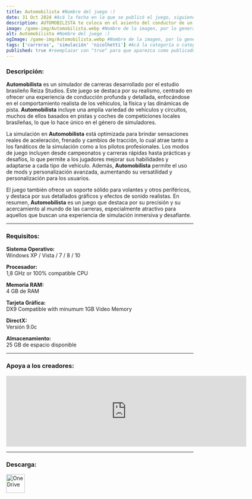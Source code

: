 ```yaml
---
title: Automobilista #Nombre del juego :)
date: 31 Oct 2024 #Acá la fecha en la que se publicó el juego, siguiendo este formato: Dia "30", Mes "Oct", Año "2024" = como debe quedar: 30 Oct 2024
description: AUTOMOBILISTA te coloca en el asiento del conductor de un simulador de carreras avanzado, con series de carreras brasileñas de élite junto con una amplia gama de vehículos de carreras y pistas internacionales para una experiencia de deportes de motor única y diversa. #Acá una mini descripción del juego
image: /game-img/Automobilista.webp #Nombre de la imagen, por lo general es exactamente el mismo nombre que el juego excluyendo lo ":" (Dos puntos)
alt: Automobilista #Nombre del juego :)
ogImage: /game-img/Automobilista.webp #Nombre de la imagen, por lo general es exactamente el mismo nombre que el juego excluyendo lo ":" (Dos puntos)
tags: ['carreras', 'simulación' 'nicolhetti'] #Acá la categoría o categorías del juego, si es más de una se coloca en este formato: ['Categoría1', 'Categoría2']
published: true #reemplazar con "true" para que aparezca como publicado
---
```


<!--En VSCode seleccionando una palabra, por ejemplo: "NOMBRE-DEL-JUEGO" y apretando Ctrl+F2 se seleccionan todas las palabras iguales-->

### Descripción:
**Automobilista** es un simulador de carreras desarrollado por el estudio brasileño Reiza Studios. Este juego se destaca por su realismo, centrado en ofrecer una experiencia de conducción profunda y detallada, enfocándose en el comportamiento realista de los vehículos, la física y las dinámicas de pista. **Automobilista** incluye una amplia variedad de vehículos y circuitos, muchos de ellos basados en pistas y coches de competiciones locales brasileñas, lo que lo hace único en el género de simuladores.

La simulación en **Automobilista** está optimizada para brindar sensaciones reales de aceleración, frenado y cambios de tracción, lo cual atrae tanto a los fanáticos de la simulación como a los pilotos profesionales. Los modos de juego incluyen desde campeonatos y carreras rápidas hasta prácticas y desafíos, lo que permite a los jugadores mejorar sus habilidades y adaptarse a cada tipo de vehículo. Además, **Automobilista** permite el uso de mods y personalización avanzada, aumentando su versatilidad y personalización para los usuarios. 

El juego también ofrece un soporte sólido para volantes y otros periféricos, y destaca por sus detallados gráficos y efectos de sonido realistas. En resumen, **Automobilista** es un juego que destaca por su precisión y su acercamiento al mundo de las carreras, especialmente atractivo para aquellos que buscan una experiencia de simulación inmersiva y desafiante.
<!--Prompt para Chat-GPT: Hazme una descripción para el juego "NOMBRE-DEL-JUEGO" y cada que menciones "NOMBRE-DEL-JUEGO" ponlo en negrita -->

---

### Requisitos:
**Sistema Operativo:**  
Windows XP / Vista / 7 / 8 / 10

**Procesador:**  
1,8 GHz or 100% compatible CPU

**Memoria RAM:**  
4 GB de RAM

**Tarjeta Gráfica:**  
 DX9 Compatible with minumum 1GB Video Memory

**DirectX:**  
Versión 9.0c

**Almacenamiento:**  
25 GB de espacio disponible

<!--Si falta o sobra un requisito se quita o se agrega manteniendo el mismo formato-->

---

### Apoya a los creadores:
<iframe src="https://store.steampowered.com/widget/431600/" frameborder="0" width="646" height="190" style="background-color: transparent;"></iframe>

<!--Reemplazar los numeros (AppID) del juego (en este caso 2668510) por el numero (AppID) correspondiente con el juego a publicar-->
<!--El AppID se encuentra en la URL del Juego en Steam-->

---

### Descarga:

[<img src="https://gist.github.com/cxmeel/0dbc95191f239b631c3874f4ccf114e2/raw/download.svg" alt="OneDrive" height="50" />](https://1drv.ms/u/s!Ah59IBm0qGurh70UmD3dBb6TZRf1yQ?e=9sRSAy)

<!-- # se debe reemplazar por el link de descarga-->

<!--NOMBRE-DEL-SERVICIO se debe reemplazar por el servicio donde está subido el juego-->